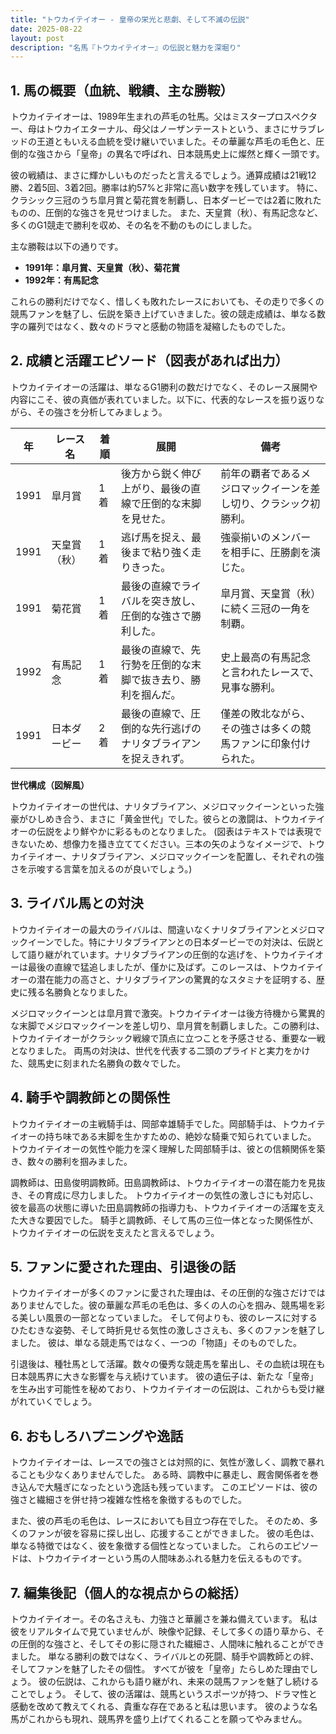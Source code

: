 ```yaml
---
title: "トウカイテイオー - 皇帝の栄光と悲劇、そして不滅の伝説"
date: 2025-08-22
layout: post
description: "名馬『トウカイテイオー』の伝説と魅力を深堀り"
---
```


## 1. 馬の概要（血統、戦績、主な勝鞍）

トウカイテイオーは、1989年生まれの芦毛の牡馬。父はミスタープロスペクター、母はトウカイエターナル、母父はノーザンテーストという、まさにサラブレッドの王道ともいえる血統を受け継いでいました。その華麗な芦毛の毛色と、圧倒的な強さから「皇帝」の異名で呼ばれ、日本競馬史上に燦然と輝く一頭です。

彼の戦績は、まさに輝かしいものだったと言えるでしょう。通算成績は21戦12勝、2着5回、3着2回。勝率は約57%と非常に高い数字を残しています。  特に、クラシック三冠のうち皐月賞と菊花賞を制覇し、日本ダービーでは2着に敗れたものの、圧倒的な強さを見せつけました。  また、天皇賞（秋）、有馬記念など、多くのG1競走で勝利を収め、その名を不動のものにしました。

主な勝鞍は以下の通りです。

* **1991年：皐月賞、天皇賞（秋）、菊花賞**
* **1992年：有馬記念**

これらの勝利だけでなく、惜しくも敗れたレースにおいても、その走りで多くの競馬ファンを魅了し、伝説を築き上げていきました。彼の競走成績は、単なる数字の羅列ではなく、数々のドラマと感動の物語を凝縮したものでした。


## 2. 成績と活躍エピソード（図表があれば出力）

トウカイテイオーの活躍は、単なるG1勝利の数だけでなく、そのレース展開や内容にこそ、彼の真価が表れていました。以下に、代表的なレースを振り返りながら、その強さを分析してみましょう。

| 年 | レース名         | 着順 | 展開                                                              | 備考                                                                     |
|---|-----------------|-----|-------------------------------------------------------------------|--------------------------------------------------------------------------|
| 1991 | 皐月賞           | 1着 | 後方から鋭く伸び上がり、最後の直線で圧倒的な末脚を見せた。             | 前年の覇者であるメジロマックイーンを差し切り、クラシック初勝利。                   |
| 1991 | 天皇賞（秋）     | 1着 | 逃げ馬を捉え、最後まで粘り強く走りきった。                        | 強豪揃いのメンバーを相手に、圧勝劇を演じた。                               |
| 1991 | 菊花賞           | 1着 | 最後の直線でライバルを突き放し、圧倒的な強さで勝利した。             | 皐月賞、天皇賞（秋）に続く三冠の一角を制覇。                               |
| 1992 | 有馬記念         | 1着 | 最後の直線で、先行勢を圧倒的な末脚で抜き去り、勝利を掴んだ。           | 史上最高の有馬記念と言われたレースで、見事な勝利。                            |
| 1991 | 日本ダービー       | 2着 | 最後の直線で、圧倒的な先行逃げのナリタブライアンを捉えきれず。        | 僅差の敗北ながら、その強さは多くの競馬ファンに印象付けられた。                  |


**世代構成（図解風）**

トウカイテイオーの世代は、ナリタブライアン、メジロマックイーンといった強豪がひしめき合う、まさに「黄金世代」でした。彼らとの激闘は、トウカイテイオーの伝説をより鮮やかに彩るものとなりました。  (図表はテキストでは表現できないため、想像力を掻き立ててください。三本の矢のようなイメージで、トウカイテイオー、ナリタブライアン、メジロマックイーンを配置し、それぞれの強さを示唆する言葉を加えるのが良いでしょう。)


## 3. ライバル馬との対決

トウカイテイオーの最大のライバルは、間違いなくナリタブライアンとメジロマックイーンでした。特にナリタブライアンとの日本ダービーでの対決は、伝説として語り継がれています。ナリタブライアンの圧倒的な逃げを、トウカイテイオーは最後の直線で猛追しましたが、僅かに及ばず。このレースは、トウカイテイオーの潜在能力の高さと、ナリタブライアンの驚異的なスタミナを証明する、歴史に残る名勝負となりました。

メジロマックイーンとは皐月賞で激突。トウカイテイオーは後方待機から驚異的な末脚でメジロマックイーンを差し切り、皐月賞を制覇しました。この勝利は、トウカイテイオーがクラシック戦線で頂点に立つことを予感させる、重要な一戦となりました。  両馬の対決は、世代を代表する二頭のプライドと実力をかけた、競馬史に刻まれた名勝負の数々でした。


## 4. 騎手や調教師との関係性

トウカイテイオーの主戦騎手は、岡部幸雄騎手でした。岡部騎手は、トウカイテイオーの持ち味である末脚を生かすための、絶妙な騎乗で知られていました。  トウカイテイオーの気性や能力を深く理解した岡部騎手は、彼との信頼関係を築き、数々の勝利を掴みました。

調教師は、田島俊明調教師。田島調教師は、トウカイテイオーの潜在能力を見抜き、その育成に尽力しました。  トウカイテイオーの気性の激しさにも対応し、彼を最高の状態に導いた田島調教師の指導力も、トウカイテイオーの活躍を支えた大きな要因でした。  騎手と調教師、そして馬の三位一体となった関係性が、トウカイテイオーの伝説を支えたと言えるでしょう。


## 5. ファンに愛された理由、引退後の話

トウカイテイオーが多くのファンに愛された理由は、その圧倒的な強さだけではありませんでした。彼の華麗な芦毛の毛色は、多くの人の心を掴み、競馬場を彩る美しい風景の一部となっていました。  そして何よりも、彼のレースに対するひたむきな姿勢、そして時折見せる気性の激しささえも、多くのファンを魅了しました。  彼は、単なる競走馬ではなく、一つの「物語」そのものでした。

引退後は、種牡馬として活躍。数々の優秀な競走馬を輩出し、その血統は現在も日本競馬界に大きな影響を与え続けています。  彼の遺伝子は、新たな「皇帝」を生み出す可能性を秘めており、トウカイテイオーの伝説は、これからも受け継がれていくでしょう。


## 6. おもしろハプニングや逸話

トウカイテイオーは、レースでの強さとは対照的に、気性が激しく、調教で暴れることも少なくありませんでした。  ある時、調教中に暴走し、厩舎関係者を巻き込んで大騒ぎになったという逸話も残っています。  このエピソードは、彼の強さと繊細さを併せ持つ複雑な性格を象徴するものでした。

また、彼の芦毛の毛色は、レースにおいても目立つ存在でした。  そのため、多くのファンが彼を容易に探し出し、応援することができました。  彼の毛色は、単なる特徴ではなく、彼を象徴する個性となっていました。  これらのエピソードは、トウカイテイオーという馬の人間味あふれる魅力を伝えるものです。


## 7. 編集後記（個人的な視点からの総括）

トウカイテイオー。その名さえも、力強さと華麗さを兼ね備えています。  私は彼をリアルタイムで見ていませんが、映像や記録、そして多くの語り草から、その圧倒的な強さと、そしてその影に隠された繊細さ、人間味に触れることができました。  単なる勝利の数ではなく、ライバルとの死闘、騎手や調教師との絆、そしてファンを魅了したその個性。  すべてが彼を「皇帝」たらしめた理由でしょう。  彼の伝説は、これからも語り継がれ、未来の競馬ファンを魅了し続けることでしょう。  そして、彼の活躍は、競馬というスポーツが持つ、ドラマ性と感動を改めて教えてくれる、貴重な存在であると私は思います。  彼のような名馬がこれからも現れ、競馬界を盛り上げてくれることを願ってやみません。
